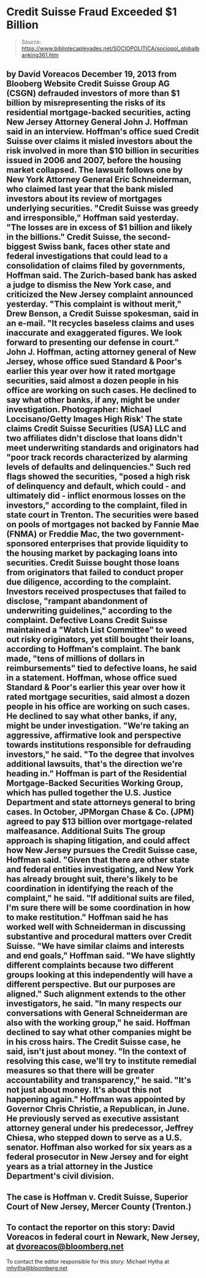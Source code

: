 # Credit Suisse Fraud Exceeded $1 Billion

> Source: https://www.bibliotecapleyades.net/SOCIOPOLITICA/sociopol_globalbanking361.htm

by David Voreacos
December 19, 2013
from
Blooberg Website
Credit Suisse Group AG (CSGN) defrauded investors of more than $1 billion by
misrepresenting the risks of its residential mortgage-backed securities,
acting New Jersey Attorney General John J. Hoffman said in an interview.
Hoffman's office sued Credit Suisse over claims it misled investors about
the risk involved in more than $10 billion in securities issued in 2006 and
2007, before the housing market collapsed.
The lawsuit follows one by New
York Attorney General Eric Schneiderman, who claimed last year that the bank
misled investors about its review of mortgages underlying securities.
"Credit Suisse was greedy and irresponsible," Hoffman said yesterday.
"The losses are in excess of $1 billion and likely in the billions."
Credit Suisse, the second-biggest Swiss bank, faces other state and federal
investigations that could lead to a consolidation of claims filed by
governments, Hoffman said.
The Zurich-based bank has asked a judge to
dismiss the New York case, and criticized the New Jersey complaint announced
yesterday.
"This complaint is without merit," Drew Benson, a Credit Suisse spokesman,
said in an e-mail. "It recycles baseless claims and uses inaccurate and
exaggerated figures. We look forward to presenting our defense in
court."
John J. Hoffman,
acting attorney general of New Jersey,
whose office sued Standard &
Poor's earlier this year
over how it rated mortgage
securities,
said almost a dozen people in
his office are working on such cases.
He declined to say what other
banks, if any,
might be under investigation.
Photographer: Michael Loccisano/Getty Images
High Risk'
The state claims Credit Suisse Securities (USA) LLC and two affiliates
didn't disclose that loans didn't meet underwriting standards and
originators had "poor track records characterized by alarming levels of
defaults and delinquencies."
Such red flags showed the securities,
"posed a high risk of delinquency and
default, which could - and ultimately did - inflict enormous losses on the
investors," according to the complaint, filed in state court in Trenton.
The securities were based on pools of mortgages not backed by Fannie Mae
(FNMA) or Freddie Mac, the two government-sponsored enterprises that provide
liquidity to the housing market by packaging loans into securities.
Credit
Suisse bought those loans from originators that failed to conduct proper due
diligence, according to the complaint.
Investors received prospectuses that
failed to disclose,
"rampant abandonment of underwriting guidelines,"
according to the complaint.
Defective Loans
Credit Suisse maintained a "Watch List Committee" to weed out risky
originators, yet still bought their loans, according to Hoffman's complaint.
The bank made,
"tens of millions of dollars in reimbursements" tied to
defective loans, he said in a statement.
Hoffman, whose office sued Standard & Poor's earlier this year over how it
rated mortgage securities, said almost a dozen people in his office are
working on such cases.
He declined to say what other banks, if any, might be
under investigation.
"We're taking an aggressive, affirmative look and perspective towards
institutions responsible for defrauding investors," he said. "To the degree
that involves additional lawsuits, that's the direction we're heading
in."
Hoffman is part of the Residential Mortgage-Backed Securities Working Group,
which has pulled together the U.S. Justice Department and state attorneys
general to bring cases.
In October, JPMorgan Chase & Co. (JPM) agreed to pay
$13 billion over mortgage-related malfeasance.
Additional Suits
The group approach is shaping litigation, and could affect how New Jersey
pursues the Credit Suisse case, Hoffman said.
"Given that there are other state and federal entities investigating, and
New York has already brought suit, there's likely to be coordination in
identifying the reach of the complaint," he said. "If additional suits are
filed, I'm sure there will be some coordination in how to make
restitution."
Hoffman said he has worked well with Schneiderman in discussing substantive
and procedural matters over Credit Suisse.
"We have similar claims and interests and end goals," Hoffman said.
"We have slightly different complaints
because two different groups looking at this independently will have a
different perspective. But our purposes are aligned."
Such alignment extends to the other investigators, he said.
"In many respects our conversations with General Schneiderman are also with
the working group," he said.
Hoffman declined to say what other companies might be in his cross hairs.
The Credit Suisse case, he said, isn't just about money.
"In the context of resolving this case, we'll try to institute remedial
measures so that there will be greater accountability and transparency," he
said. "It's not just about money. It's about this not happening again."
Hoffman was appointed by Governor Chris Christie, a Republican, in June. He
previously served as executive assistant attorney general under his
predecessor, Jeffrey Chiesa, who stepped down to serve as a U.S. senator.
Hoffman also worked for six years as a federal prosecutor in New Jersey and
for eight years as a trial attorney in the Justice Department's civil
division.
-
The case is Hoffman v. Credit Suisse, Superior Court of New Jersey, Mercer
County (Trenton.)
-
To contact the reporter on this story: David Voreacos in federal court in
Newark, New Jersey, at
dvoreacos@bloomberg.net
-
To contact the editor responsible for this story: Michael Hytha at
mhytha@bloomberg.net
